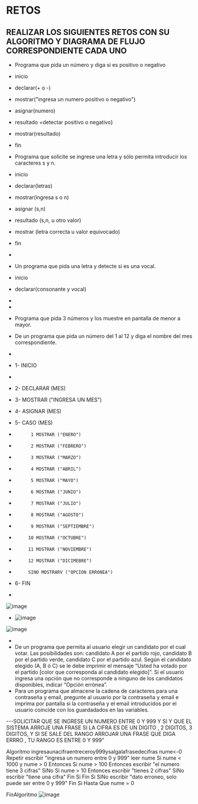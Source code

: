 # RETOS
## REALIZAR LOS SIGUIENTES RETOS CON SU ALGORITMO Y DIAGRAMA DE FLUJO CORRESPONDIENTE CADA UNO 

* Programa que pida un número y diga si es positivo o negativo
* inicio
* declarar(+ o -)
* mostrar("ingresa un numero positivo o negativo")
* asignar(numero)
* resultado =detectar positivo o negativo}
* mostrar(resultado)
* fin

* Programa que solicite se ingrese una letra y sólo permita introducir los caracteres s y n.
* inicio
* declarar(letras)
* mostrar(ingresa s o n)
* asignar (s,n)
* resultado (s,n, u otro valor)
* mostrar (letra correcta u valor equivocado)
* fin
* 
* Un programa que pida una letra y detecte si es una vocal.
* inicio
* declarar(consonante y vocal)
* 
*  
* Programa que pida 3 números y los muestre en pantalla de menor a mayor.  
* De un programa que pida un número del 1 al 12 y diga el nombre del mes correspondiente.
* 
* 1- INICIO
* 
* 2- DECLARAR (MES)

* 3- MOSTRAR ("INGRESA UN MES")

* 4- ASIGNAR (MES)

* 5- CASO  (MES) 
*           1 MOSTRAR ("ENERO")
*           2 MOSTRAR ("FEBRERO")
*           3 MOSTRAR ("MARZO")
*           4 MOSTRAR ("ABRIL")
*           5 MOSTRAR ("MAYO")
*           6 MOSTRAR ("JUNIO")
*           7 MOSTRAR ("JULIO")
*           8 MOSTRAR ("AGOSTO")
*           9 MOSTRAR ("SEPTIEMBRE")
*          10 MOSTRAR ("OCTUBRE")
*          11 MOSTRAR ("NOVIEMBRE")
*          12 MOSTRAR ("DICIMEBRE")
*          SINO MOSTRARV ("OPCION ERRONEA")

* 6- FIN
*          
![image](https://user-images.githubusercontent.com/101749850/164530865-41c6ef80-96ea-4bb4-9c3c-312bf2e0d95f.png)


* ![image](https://user-images.githubusercontent.com/101749850/164533674-fb4df456-749f-4b48-864b-3487bd15a3e0.png)

![image](https://user-images.githubusercontent.com/101749850/164533925-5d9d1927-6e6b-4b56-917e-5f593b889117.png)


* 
* De un programa que permita al usuario elegir un candidato por el cual votar. Las posibilidades son: candidato A por el partido rojo, candidato B por el partido verde, candidato C por el partido azul. Según el candidato elegido (A, B ó C) se le debe imprimir el mensaje “Usted ha votado por el partido [color que corresponda al candidato elegido]”. Si el usuario ingresa una opción que no corresponde a ninguno de los candidatos disponibles, indicar “Opción errónea”.
* Para un programa que almacene la cadena de caracteres para una contraseña y email, pregunte al usuario por la contraseña y email e imprima por pantalla si la contraseña y el email introducidos por el usuario coincide con los guardadados en las variables.

---SOLICITAR QUE SE INGRESE UN NUMERO ENTRE 0 Y 999 Y SI Y QUE EL SISTEMA ARROJE UNA FRASE SI LA CIFRA ES DE UN DIGITO , 2 DIGITOS, 3 DIGITOS, Y SI SE SALE DEL RANGO ARROJAR UNA FRASE QUE DIGA ERRRO , TU RANGO ES ENTRE 0 Y 999"

Algoritmo ingresaunacifraentreceroy999ysalgalafrasedecifras
	nume<-0
	Repetir
		escribir "ingresa un numero entre 0 y 999"
		leer nume
		Si nume < 1000 y nume > 0 Entonces
			Si nume > 100  Entonces
				escribir "el numero tiene 3 cifras"
			SiNo
				Si nume > 10 Entonces
					escribir "tienes 2 cifras"
				SiNo
					escribir "tiene una cifra"
				Fin Si
			Fin Si
		SiNo
			escribir "dato erroneo, solo puede ser entre 0 y 999"
		Fin Si
	Hasta Que nume = 0
	
FinAlgoritmo
![image](https://user-images.githubusercontent.com/101749850/165818940-5eea325f-a152-4e4b-b28f-349274dd6c2c.png)

